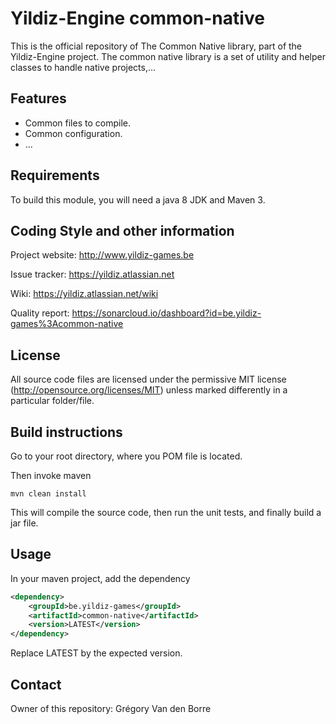 # Yildiz-Engine common-native

This is the official repository of The Common Native library, part of the Yildiz-Engine project.
The common native library is a set of utility and helper classes to handle native projects,...

## Features

* Common files to compile.
* Common configuration.
* ...

## Requirements

To build this module, you will need a java 8 JDK and Maven 3.

## Coding Style and other information

Project website:
http://www.yildiz-games.be

Issue tracker:
https://yildiz.atlassian.net

Wiki:
https://yildiz.atlassian.net/wiki

Quality report:
https://sonarcloud.io/dashboard?id=be.yildiz-games%3Acommon-native

## License

All source code files are licensed under the permissive MIT license
(http://opensource.org/licenses/MIT) unless marked differently in a particular folder/file.

## Build instructions

Go to your root directory, where you POM file is located.

Then invoke maven

	mvn clean install

This will compile the source code, then run the unit tests, and finally build a jar file.

## Usage

In your maven project, add the dependency

```xml
<dependency>
    <groupId>be.yildiz-games</groupId>
    <artifactId>common-native</artifactId>
    <version>LATEST</version>
</dependency>
```
Replace LATEST by the expected version.

## Contact
Owner of this repository: Grégory Van den Borre